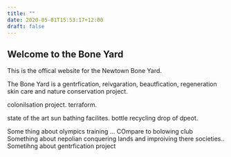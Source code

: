 ```yaml
---
title: ""
date: 2020-05-01T15:53:17+12:00
draft: false
---
```


## **Welcome to the Bone Yard**
This is the offical website for the Newtown Bone Yard. 


The Bone Yard is a gentrfication, reivgaration, beautfication, regeneration skin care and nature conservation project. 

colonilsation project. terraform. 

state of the art sun bathing facilites. bottle recycling drop of dpeot. 



Some thing about olympics training ...
COmpare to bolowing club
Something about nepolian conquering lands and improiving there societies..
Sometihng about gentrfication project
